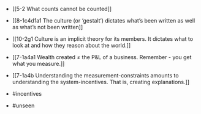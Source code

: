 - [[5-2 What counts cannot be counted]]
- [[8-1c4d1a1 The culture (or ‘gestalt’) dictates what’s been written as well as what’s not been written]]
- [[10-2g1 Culture is an implicit theory for its members. It dictates what to look at and how they reason about the world.]]

- [[7-1a4a1 Wealth created ≠ the P&L of a business. Remember - you get what you measure.]]
- [[7-1a4b Understanding the measurement-constraints amounts to understanding the system-incentives. That is, creating explanations.]]


- #incentives
- #unseen
